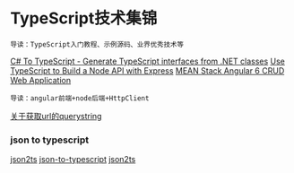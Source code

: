 # TypeScript技术集锦
```
导读：TypeScript入门教程、示例源码、业界优秀技术等
```

[C# To TypeScript - Generate TypeScript interfaces from .NET classes](http://type.litesolutions.net/)
[Use TypeScript to Build a Node API with Express](https://developer.okta.com/blog/2018/11/15/node-express-typescript)
[MEAN Stack Angular 6 CRUD Web Application](https://www.djamware.com/post/5b00bb9180aca726dee1fd6d/mean-stack-angular-6-crud-web-application#ch7)
```
导读：angular前端+node后端+HttpClient
```

[关于获取url的querystring](https://stackoverflow.com/questions/901115/how-can-i-get-query-string-values-in-javascript)

### json to typescript
[json2ts](http://www.json2ts.com/)
[json-to-typescript](https://transform.tools/json-to-typescript)
[json2ts](https://chpshy.github.io/json2ts/index.html)